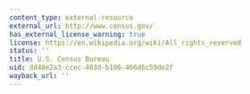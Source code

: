 ```yaml
---
content_type: external-resource
external_url: http://www.census.gov/
has_external_license_warning: true
license: https://en.wikipedia.org/wiki/All_rights_reserved
status: ''
title: U.S. Census Bureau
uid: dd48e2a3-ccec-403d-b106-466d6c59de2f
wayback_url: ''
---
```

